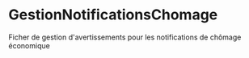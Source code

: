# GestionNotificationsChomage
Ficher de gestion d'avertissements pour les notifications de chômage économique

